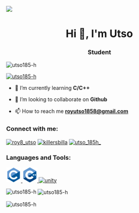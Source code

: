 ![](https://outlane.co/wp-content/uploads/2017/10/avatar-2.png)

<h1 align="center">Hi 👋, I'm Utso</h1>
<h3 align="center">Student</h3>

<p align="left"> <img src="https://komarev.com/ghpvc/?username=utso185-h&label=Profile%20views&color=0e75b6&style=flat" alt="utso185-h" /> </p>

<p align="left"> <a href="https://github.com/ryo-ma/github-profile-trophy"><img src="https://github-profile-trophy.vercel.app/?username=utso185-h" alt="utso185-h" /></a> </p>

- 🌱 I’m currently learning **C/C++**

- 👯 I’m looking to collaborate on **Github**

- 📫 How to reach me **royutso1858@gmail.com**

<h3 align="left">Connect with me:</h3>
<p align="left">
<a href="https://twitter.com/roy8_utso" target="blank"><img align="center" src="https://raw.githubusercontent.com/rahuldkjain/github-profile-readme-generator/master/src/images/icons/Social/twitter.svg" alt="roy8_utso" height="30" width="40" /></a>
<a href="https://fb.com/killersbilla" target="blank"><img align="center" src="https://raw.githubusercontent.com/rahuldkjain/github-profile-readme-generator/master/src/images/icons/Social/facebook.svg" alt="killersbilla" height="30" width="40" /></a>
<a href="https://instagram.com/utso_185h_" target="blank"><img align="center" src="https://raw.githubusercontent.com/rahuldkjain/github-profile-readme-generator/master/src/images/icons/Social/instagram.svg" alt="utso_185h_" height="30" width="40" /></a>
</p>

<h3 align="left">Languages and Tools:</h3>
<p align="left"> <a href="https://www.cprogramming.com/" target="_blank" rel="noreferrer"> <img src="https://raw.githubusercontent.com/devicons/devicon/master/icons/c/c-original.svg" alt="c" width="40" height="40"/> </a> <a href="https://www.w3schools.com/cpp/" target="_blank" rel="noreferrer"> <img src="https://raw.githubusercontent.com/devicons/devicon/master/icons/cplusplus/cplusplus-original.svg" alt="cplusplus" width="40" height="40"/> </a> <a href="https://unity.com/" target="_blank" rel="noreferrer"> <img src="https://www.vectorlogo.zone/logos/unity3d/unity3d-icon.svg" alt="unity" width="40" height="40"/> </a> </p>

<p><img align="left" src="https://github-readme-stats.vercel.app/api/top-langs?username=utso185-h&show_icons=true&locale=en&layout=compact" alt="utso185-h" /></p>

<p>&nbsp;<img align="center" src="https://github-readme-stats.vercel.app/api?username=utso185-h&show_icons=true&locale=en" alt="utso185-h" /></p>

<p><img align="center" src="https://github-readme-streak-stats.herokuapp.com/?user=utso185-h&" alt="utso185-h" /></p>

